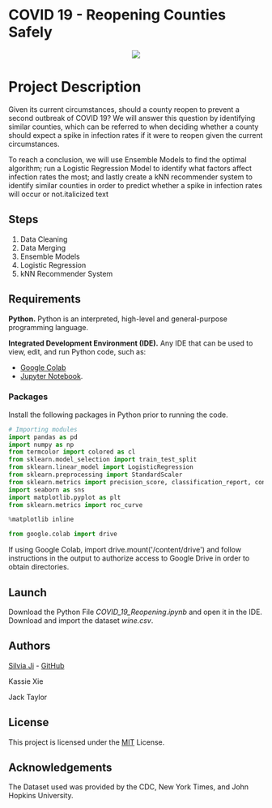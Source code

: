 # COVID 19 - Reopening Counties Safely
<p align="center">
  <img width="auto" height="auto" src="https://californiahealthline.org/wp-content/uploads/sites/3/2020/06/bernardcovid19-01.jpg">
</p>

# Project Description

Given its current circumstances, should a county reopen to prevent a second outbreak of COVID 19? We will answer this question by identifying similar counties, which can be referred to when deciding whether a county should expect a spike in infection rates if it were to reopen given the current circumstances.

To reach a conclusion, we will use Ensemble Models to find the optimal algorithm; run a Logistic Regression Model to identify what factors affect infection rates the most; and lastly create a kNN recommender system to identify similar counties in order to predict whether a spike in infection rates will occur or not.italicized text


## Steps

 1. Data Cleaning
 2. Data Merging
 3. Ensemble Models
 4. Logistic Regression
 5. kNN Recommender System

## Requirements

**Python.** Python is an interpreted, high-level and general-purpose programming language. 

**Integrated Development Environment (IDE).** Any IDE that can be used to view, edit, and run Python code, such as:
- [Google Colab](https://colab.research.google.com/notebooks/intro.ipynb#recent=true)
- [Jupyter Notebook](https://jupyter.org/).


### Packages 
Install the following packages in Python prior to running the code.
```python
# Importing modules
import pandas as pd
import numpy as np
from termcolor import colored as cl
from sklearn.model_selection import train_test_split
from sklearn.linear_model import LogisticRegression
from sklearn.preprocessing import StandardScaler
from sklearn.metrics import precision_score, classification_report, confusion_matrix, roc_auc_score, log_loss, jaccard_similarity_score as jss 
import seaborn as sns
import matplotlib.pyplot as plt
from sklearn.metrics import roc_curve

%matplotlib inline

from google.colab import drive
```

If using Google Colab, import drive.mount('/content/drive') and follow instructions in the output to authorize access to Google Drive in order to obtain directories.


## Launch
Download the Python File *COVID_19_Reopening.ipynb* and open it in the IDE. Download and import the dataset *wine.csv*. 


## Authors

[Silvia Ji](https://www.linkedin.com/in/silviaji/) - [GitHub](github.com/jisilvia)

Kassie Xie

Jack Taylor


## License
This project is licensed under the [MIT](https://choosealicense.com/licenses/mit/) License.

## Acknowledgements

The Dataset used was provided by the CDC, New York Times, and John Hopkins University.

